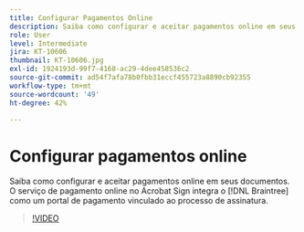```yaml
---
title: Configurar Pagamentos Online
description: Saiba como configurar e aceitar pagamentos online em seus documentos
role: User
level: Intermediate
jira: KT-10606
thumbnail: KT-10606.jpg
exl-id: 1924193d-99f7-4168-ac29-4dee458536c2
source-git-commit: ad54f7afa78b0fbb31eccf455723a8890cb92355
workflow-type: tm+mt
source-wordcount: '49'
ht-degree: 42%

---
```


# Configurar pagamentos online

Saiba como configurar e aceitar pagamentos online em seus documentos. O serviço de pagamento online no Acrobat Sign integra o [!DNL Braintree] como um portal de pagamento vinculado ao processo de assinatura.

>[!VIDEO](https://video.tv.adobe.com/v/345753?quality=12&learn=on&hidetitle=true)

